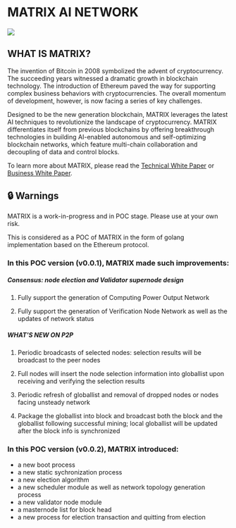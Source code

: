 # MATRIX AI NETWORK
##### ![](https://i.imgur.com/zEhzTmQ.png)


## WHAT IS MATRIX?                                                                       


The invention of Bitcoin in 2008 symbolized the advent of cryptocurrency. The succeeding years witnessed a dramatic growth in blockchain technology. The introduction of Ethereum paved the way for supporting complex business behaviors with cryptocurrencies. The overall momentum of development, however, is now facing a series of key challenges.

Designed to be the new generation blockchain, MATRIX leverages the latest AI techniques to revolutionize the landscape of cryptocurrency. MATRIX differentiates itself from previous blockchains by offering breakthrough technologies in building AI-enabled autonomous and self-optimizing blockchain networks, which feature multi-chain collaboration and decoupling of data and control blocks.

To learn more about MATRIX, please read the [Technical White Paper](https://github.com/MatrixAINetwork/WhitePaper/blob/master/MATRIXTechnicalWhitePaper.pdf) or [Business White Paper](https://github.com/MatrixAINetwork/WhitePaper/blob/master/MATRIXBusinessWhitePaper.pdf).


## :lock: Warnings

MATRIX is a work-in-progress and in POC stage. Please use at your own risk.


This is considered as a POC of MATRIX in the form of golang implementation based on the Ethereum protocol.

### In this POC version (v0.0.1), MATRIX made such improvements:

##### Consensus: node election and Validator supernode design

1. Fully support the generation of Computing Power Output Network 

2. Fully support the generation of Verification Node Network as well as the updates of network status

##### WHAT'S NEW ON P2P

1. Periodic broadcasts of selected nodes: selection results will be broadcast to the peer nodes

2. Full nodes will insert the node selection information into globallist upon receiving and verifying the selection results

3. Periodic refresh of globallist and removal of dropped nodes or nodes facing unsteady network

4. Package the globallist into block and broadcast both the block and the globallist following successful mining; local globallist will be updated after the block info is synchronized 


### In this POC version (v0.0.2), MATRIX introduced:


- a new boot process
- a new static sychronization process
- a new election algorithm
- a new scheduler module as well as network topology generation process
- a new validator node module
- a masternode list for block head
- a new process for election transaction and quitting from election



